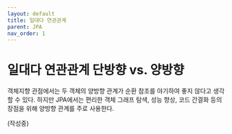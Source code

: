 ```yaml
---
layout: default
title: 일대다 연관관계
parent: JPA
nav_order: 1
---
```


# 일대다 연관관계 단방향 vs. 양방향

객체지향 관점에서는 두 객체의 양방향 관계가 순환 참조를 야기하여 좋지 않다고 생각할 수 있다. 하지만 JPA에서는 편리한 객체 그래프 탐색, 성능 향상, 코드 간결화 등의 장점을 위해 양방향 관계를 주로 사용한다.

(작성중)
